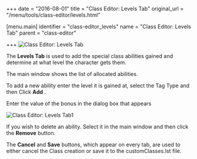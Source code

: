 +++
date = "2016-08-01"
title = "Class Editor: Levels Tab"
original_url = "/menu/tools/class-editor/levels.html"

[menu.main]
    identifier = "class-editor_levels"
    name = "Class Editor: Levels Tab"
    parent = "class-editor"
    
+++
![Class Editor: Levels Tab](../../../images/editors/class/levelstab.png)

The **Levels Tab** is used to add the special class abilities gained and
determine at what level the character gets them.

The main window shows the list of allocated abilities.

To add a new ability enter the level it is gained at, select the Tag
Type and then Click **Add** .

Enter the value of the bonus in the dialog box that appears

![Class Editor: Levels Tab1](../../../images/windows/add_value.png)

If you wish to delete an ability. Select it in the main window and then
click the **Remove** button.

The **Cancel** and **Save** buttons, which appear on every tab, are used
to either cancel the Class creation or save it to the customClasses.lst
file.




